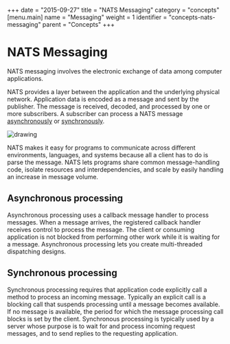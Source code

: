 +++
date = "2015-09-27"
title = "NATS Messaging"
category = "concepts"
[menu.main]
  name = "Messaging"
  weight = 1
  identifier = "concepts-nats-messaging"
  parent = "Concepts"
+++

# NATS Messaging

NATS messaging involves the electronic exchange of data among computer applications.

NATS provides a layer between the application and the underlying physical network. Application data is encoded as a message and sent by the publisher. The message is received, decoded, and processed by one or more subscribers. A subscriber can process a NATS message [asynchronously](#async) or [synchronously](#sync).

![drawing](/img/documentation/nats-msg.png)

NATS makes it easy for programs to communicate across different environments, languages, and systems because all a client has to do is parse the message. NATS lets programs share common message-handling code, isolate resources and interdependencies, and scale by easily handling an increase in message volume.

## Asynchronous processing <a name="async"></a>

Asynchronous processing uses a callback message handler to process messages. When a message arrives, the registered callback handler receives control to process the message. The client or consuming application is not blocked from performing other work while it is waiting for a message. Asynchronous processing lets you create multi-threaded dispatching designs.

## Synchronous processing <a name="sync"></a>

Synchronous processing requires that application code explicitly call a method to process an incoming message. Typically an explicit call is a blocking call that suspends processing until a message becomes available. If no message is available, the period for which the message processing call blocks is set by the client. Synchronous processing is typically used by a server whose purpose is to wait for and process incoming request messages, and to send replies to the requesting application.

